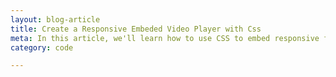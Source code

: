 ```yaml
---
layout: blog-article
title: Create a Responsive Embeded Video Player with Css 
meta: In this article, we'll learn how to use CSS to embed responsive fluid-width videos into our websites!
category: code

---
```



